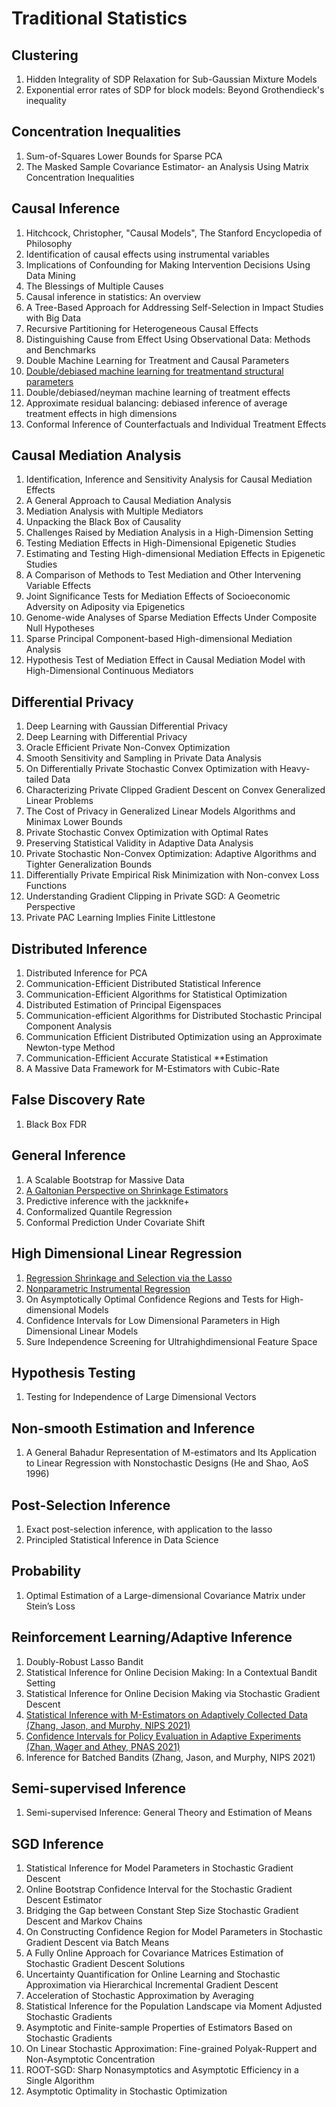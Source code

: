 # Traditional Statistics

## Clustering

1. Hidden Integrality of SDP Relaxation for Sub-Gaussian Mixture Models
2. Exponential error rates of SDP for block models: Beyond Grothendieck's inequality

## Concentration Inequalities

1. Sum-of-Squares Lower Bounds for Sparse PCA
2. The Masked Sample Covariance Estimator- an Analysis Using Matrix Concentration Inequalities

## Causal Inference

1. Hitchcock, Christopher, "Causal Models", The Stanford Encyclopedia of Philosophy
2. Identification of causal effects using instrumental variables
3. Implications of Confounding for Making Intervention Decisions Using Data Mining
4. The Blessings of Multiple Causes
5. Causal inference in statistics: An overview
6. A Tree-Based Approach for Addressing Self-Selection in Impact Studies with Big Data
7. Recursive Partitioning for Heterogeneous Causal Effects
8. Distinguishing Cause from Effect Using Observational Data: Methods and Benchmarks
9. Double Machine Learning for Treatment and Causal Parameters
10. [Double/debiased machine learning for treatmentand structural parameters](../notes/Double_ML.html)
11. Double/debiased/neyman machine learning of treatment effects
12. Approximate residual balancing: debiased inference of average treatment effects in high dimensions
13. Conformal Inference of Counterfactuals and Individual Treatment Effects

## Causal Mediation Analysis

1. Identification, Inference and Sensitivity Analysis for Causal Mediation Effects
2. A General Approach to Causal Mediation Analysis
3. Mediation Analysis with Multiple Mediators
4. Unpacking the Black Box of Causality
5. Challenges Raised by Mediation Analysis in a High-Dimension Setting
6. Testing Mediation Effects in High-Dimensional Epigenetic Studies
7. Estimating and Testing High-dimensional Mediation Effects in Epigenetic Studies
8. A Comparison of Methods to Test Mediation and Other Intervening Variable Effects
9. Joint Significance Tests for Mediation Effects of Socioeconomic Adversity on Adiposity via Epigenetics
10. Genome-wide Analyses of Sparse Mediation Effects Under Composite Null Hypotheses
11. Sparse Principal Component-based High-dimensional Mediation Analysis
12. Hypothesis Test of Mediation Effect in Causal Mediation Model with High-Dimensional Continuous Mediators

## Differential Privacy

1. Deep Learning with Gaussian Differential Privacy
2. Deep Learning with Differential Privacy
3. Oracle Efficient Private Non-Convex Optimization
4. Smooth Sensitivity and Sampling in Private Data Analysis
5. On Differentially Private Stochastic Convex Optimization with Heavy-tailed Data
6. Characterizing Private Clipped Gradient Descent on Convex Generalized Linear Problems
7. The Cost of Privacy in Generalized Linear Models Algorithms and Minimax Lower Bounds
8. Private Stochastic Convex Optimization with Optimal Rates
9. Preserving Statistical Validity in Adaptive Data Analysis
10. Private Stochastic Non-Convex Optimization: Adaptive Algorithms and Tighter Generalization Bounds
11. Differentially Private Empirical Risk Minimization with Non-convex Loss Functions
12. Understanding Gradient Clipping in Private SGD: A Geometric Perspective
13. Private PAC Learning Implies Finite Littlestone

## Distributed Inference

1. Distributed Inference for PCA
2. Communication-Efficient Distributed Statistical Inference
3. Communication-Efficient Algorithms for Statistical Optimization
4. Distributed Estimation of Principal Eigenspaces
5. Communication-efficient Algorithms for Distributed Stochastic Principal Component Analysis
6. Communication Efficient Distributed Optimization using an Approximate Newton-type Method
7. Communication-Efficient Accurate Statistical **Estimation
8. A Massive Data Framework for M-Estimators with Cubic-Rate

## False Discovery Rate

1. Black Box FDR

## General Inference

1. A Scalable Bootstrap for Massive Data
2. [A Galtonian Perspective on Shrinkage Estimators](../notes/stein-galton.html)
3. Predictive inference with the jackknife+
4. Conformalized Quantile Regression
5. Conformal Prediction Under Covariate Shift

## High Dimensional Linear Regression

1. [Regression Shrinkage and Selection via the Lasso](../notes/lasso.html)
2. [Nonparametric Instrumental Regression](../notes/nonpa_inst.html)
3. On Asymptotically Optimal Confidence Regions and Tests for High-dimensional Models
4. Confidence Intervals for Low Dimensional Parameters in High Dimensional Linear Models
5. Sure Independence Screening for Ultrahighdimensional Feature Space

## Hypothesis Testing

1. Testing for Independence of Large Dimensional Vectors

## Non-smooth Estimation and Inference

1. A General Bahadur Representation of M-estimators and Its Application to Linear Regression with Nonstochastic Designs (He and Shao, AoS 1996)

## Post-Selection Inference

1. Exact post-selection inference, with application to the lasso
2. Principled Statistical Inference in Data Science

## Probability

1. Optimal Estimation of a Large-dimensional Covariance Matrix under Stein’s Loss

## Reinforcement Learning/Adaptive Inference

1. Doubly-Robust Lasso Bandit
2. Statistical Inference for Online Decision Making: In a Contextual Bandit Setting
3. Statistical Inference for Online Decision Making via Stochastic Gradient Descent
4. [Statistical Inference with M-Estimators on Adaptively Collected Data (Zhang, Jason, and Murphy, NIPS 2021)](../notes/kelly_zhang_2021_nips.html)
5. [Confidence Intervals for Policy Evaluation in Adaptive Experiments (Zhan, Wager and Athey, PNAS 2021)](../notes/wager_athey_pnas_2021.html)
6. Inference for Batched Bandits (Zhang, Jason, and Murphy, NIPS 2021)

## Semi-supervised Inference

1. Semi-supervised Inference: General Theory and Estimation of Means

## SGD Inference

1. Statistical Inference for Model Parameters in Stochastic Gradient Descent
2. Online Bootstrap Confidence Interval for the Stochastic Gradient Descent Estimator
3. Bridging the Gap between Constant Step Size Stochastic Gradient Descent and Markov Chains
4. On Constructing Confidence Region for Model Parameters in Stochastic Gradient Descent via Batch Means
5. A Fully Online Approach for Covariance Matrices Estimation of Stochastic Gradient Descent Solutions
6. Uncertainty Quantification for Online Learning and Stochastic Approximation via Hierarchical Incremental Gradient Descent
7. Acceleration of Stochastic Approximation by Averaging
8. Statistical Inference for the Population Landscape via Moment Adjusted Stochastic Gradients
9. Asymptotic and Finite-sample Properties of Estimators Based on Stochastic Gradients
10. On Linear Stochastic Approximation: Fine-grained Polyak-Ruppert and Non-Asymptotic Concentration
11. ROOT-SGD: Sharp Nonasymptotics and Asymptotic Efficiency in a Single Algorithm
12. Asymptotic Optimality in Stochastic Optimization